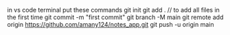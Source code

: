 in vs code terminal put these commands
git init
git add .   // to add all files in the first time
git commit -m "first commit"
git branch -M main
git remote add origin https://github.com/amany124/notes_app.git
git push -u origin main